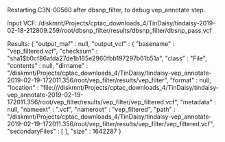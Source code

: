 Restarting C3N-00560 after dbsnp_filter, to debug vep_annotate step.

Input VCF: /diskmnt/Projects/cptac_downloads_4/TinDaisy/tindaisy-2019-02-18-212809.259/root/dbsnp_filter/results/dbsnp_filter/dbsnp_pass.vcf

Results:
{
  "output_maf" : null,
  "output_vcf" : {
    "basename" : "vep_filtered.vcf",
    "checksum" : "sha1$b0cf86afda27de1b165e2960fbb197297b61b51a",
    "class" : "File",
    "contents" : null,
    "dirname" : "/diskmnt/Projects/cptac_downloads_4/TinDaisy/tindaisy-vep_annotate-2019-02-19-172011.356/root/vep_filter/results/vep_filter",
    "format" : null,
    "location" : "file:///diskmnt/Projects/cptac_downloads_4/TinDaisy/tindaisy-vep_annotate-2019-02-19-172011.356/root/vep_filter/results/vep_filter/vep_filtered.vcf",
    "metadata" : null,
    "nameext" : ".vcf",
    "nameroot" : "vep_filtered",
    "path" : "/diskmnt/Projects/cptac_downloads_4/TinDaisy/tindaisy-vep_annotate-2019-02-19-172011.356/root/vep_filter/results/vep_filter/vep_filtered.vcf",
    "secondaryFiles" : [ ],
    "size" : 1642287
  }
